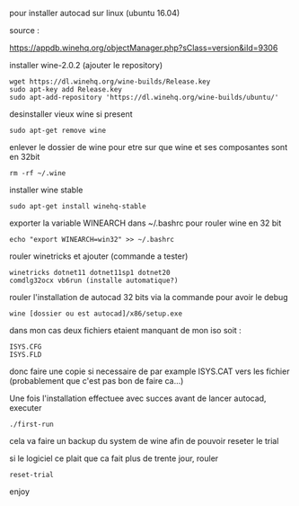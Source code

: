 pour installer autocad sur linux (ubuntu 16.04)

source : 

https://appdb.winehq.org/objectManager.php?sClass=version&iId=9306

installer wine-2.0.2 (ajouter le repository)

```
wget https://dl.winehq.org/wine-builds/Release.key
sudo apt-key add Release.key
sudo apt-add-repository 'https://dl.winehq.org/wine-builds/ubuntu/'

```
desinstaller vieux wine si present

```
sudo apt-get remove wine
```
enlever le dossier de wine pour etre sur que wine et ses composantes sont en 32bit
```
rm -rf ~/.wine
```

installer wine stable

```
sudo apt-get install winehq-stable
```

exporter la variable WINEARCH dans ~/.bashrc pour rouler wine en 32 bit
```
echo "export WINEARCH=win32" >> ~/.bashrc 
```

rouler winetricks et ajouter  (commande a tester)
```
winetricks dotnet11 dotnet11sp1 dotnet20 
comdlg32ocx vb6run (installe automatique?)
```

rouler l'installation de autocad 32 bits via la commande pour avoir le debug
```
wine [dossier ou est autocad]/x86/setup.exe
```
dans mon cas deux fichiers etaient manquant de mon iso soit :

```
ISYS.CFG
ISYS.FLD
```
donc faire une copie si necessaire de par example ISYS.CAT vers les fichier 
(probablement que c'est pas bon de faire ca...)

Une fois l'installation effectuee avec succes avant de lancer autocad, executer
```
./first-run
```
cela va faire un backup du system de wine afin de pouvoir reseter le trial

si le logiciel ce plait que ca fait plus de trente jour, rouler
```
reset-trial
```

enjoy

